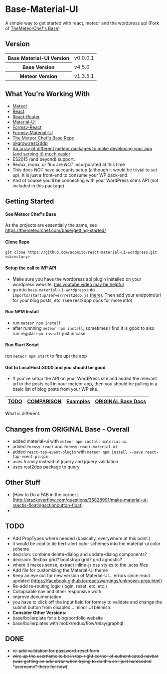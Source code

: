 # Base-Material-UI 
A simple way to get started with react, meteor and the wordpress api (Fork of [TheMeteorChef's Base](http://themeteorchef.com/base))

## Version

<table>
  <tbody>
      <tr>
      <th>Base Material-UI Version</th>
      <td>v0.0.0.1</td>
    </tr>
    <tr>
      <th>Base Version</th>
      <td>v4.5.0</td>
    </tr>
    <tr>
      <th>Meteor Version</th>
      <td>v1.3.5.1</td>
    </tr>
  </tbody>
</table>

## What You're Working With

* [Meteor](https://www.meteor.com/)
* [React](https://facebook.github.io/react/)
* [React-Router](https://github.com/reactjs/react-router)
* [Material-UI](http://www.material-ui.com/#/)
* [Formsy-React](https://github.com/christianalfoni/formsy-react)
* [Formsy-Material-UI](https://github.com/mbrookes/formsy-material-ui)
* [The Meteor Chef's Base Repo](http://themeteorchef.com/base)
* [okgrow:rest2ddp](https://github.com/okgrow/rest2ddp)
* [An array of different meteor packages to make developing your app (and serving it) much easier](https://github.com/acomito/react-material-ui-wordpress/blob/master/.meteor/packages)
* ES2015 (and beyond) support.
* Redux, mobx, or flux are *NOT* incorporated at this time
* This does *NOT* have accounts setup (although it would be trivial to set up). It is just a front-end to consume your WP back-end.
* And of course you'll be connecting with your WordPress site's API (not included in this package)

## Getting Started

#### See Meteor Chef's Base 
As the projects are essentially the same, see https://themeteorchef.com/base/getting-started/

#### Clone Repo
`git clone https://github.com/acomito/react-material-ui-wordpress.git <directory>`

#### Setup the call to WP API

* Make sure you have the wordpress api plugin installed on your wordpress website. [this youtube video may be helpful](https://www.youtube.com/watch?v=-yeW5sntRRU)
* go into `base-material-ui-wordpress` into `imports/startup/server/rest2ddp.js` [(here)](https://github.com/acomito/react-material-ui-wordpress/blob/master/imports/startup/server/rest2ddp.js). Then add your endpoint/url for your blog posts, etc. (see rest2dpp docs for more info)

#### Run NPM Install

* run `meteor npm install`
* after runnning `meteor npm install`, sometimes I find it is good to also run regular `npm install` just in case

#### Run Start Script

run `meteor npm start` to fire upt the app

#### Got to LocalHost:3000 and you should be good

* If you've setup the API on your WordPress site and added the relevant url to the posts call in your meteor app, then you should be pulling in a basic list of blog posts from your WP site.


| [TODO](#todo) | [COMPARISON](/COMPARISON.md) | [Examples](/README.md) |  [ORIGINAL Base Docs](http://themeteorchef.com/base) |
|---|---|---|---|

What is different:



## Changes from ORIGINAL Base - Overall

* added material-ui with `meteor npm install material-ui`
* added `formsy-react` and `formsy-react-material-ui`
* added `react-tap-event-plugin` with `meteor npm install --save react-tap-event-plugin`
* uses formsy instead of jquery and jquery validation
* uses rest2dpp package to query 





## Other Stuff
* [How to Do a FAB in the corner] (http://stackoverflow.com/questions/35828991/make-material-ui-reactjs-floatingactionbutton-float)
* 

## TODO

* Add PropTypes where needed (basically, everywhere at this point.)
* it would be cool to tie bert-alert color schemes into the material-ui color scheme
* decision: combine delete-dialog and update-dialog components?
* decision: flexbox grid? bootstrap grid? grid agnostic?
* where it makes sense, extract inline-js css styles to the .scss files
* Add file for customizing the Material-UI theme
* Keep an eye out for new version of Material-UI... errors since react updated (https://facebook.github.io/react/warnings/unknown-prop.html)
* Re-add re-routing logic (login, reset, etc. etc.)
* Collapsable nav and other responsive work
* improve documentation
* you have to click off the input field for formsy to validate and change the submit button from disabled... minor UI blemish.
* **Consider Other Versions:**
* base/boilerplate for a blog/portfolio website
* base/boilerplates with mobx/redux/flow/relay/graphql

## DONE
* ~~re-add validation for password-reset form~~
* ~~wire up the username to be in top-right corner of authenticated navbar (was getting an odd error when trying to do this so I just hardcoded "username" there for now)~~
